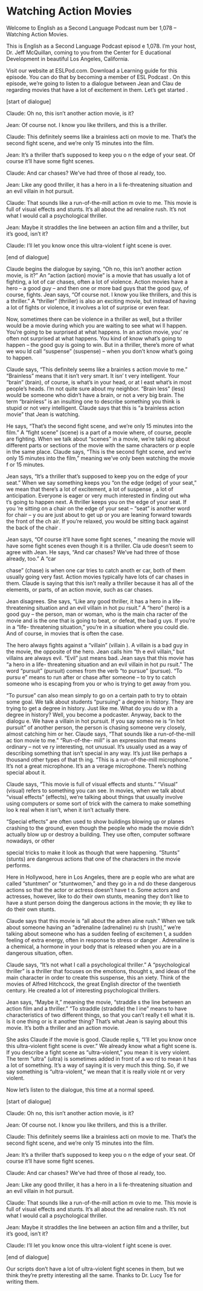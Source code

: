 # Watching Action Movies

Welcome to English as a Second Language Podcast num ber 1,078 – Watching Action Movies.

This is English as a Second Language Podcast episod e 1,078. I’m your host, Dr. Jeff McQuillan, coming to you from the Center for E ducational Development in beautiful Los Angeles, California.

Visit our website at ESLPod.com. Download a Learning guide for this episode. You can do that by becoming a member of ESL Podcast . On this episode, we’re going to listen to a dialogue between Jean and Clau de regarding movies that have a lot of excitement in them. Let’s get started .

[start of dialogue]

Claude: Oh no, this isn’t another action movie, is it?

Jean: Of course not. I know you like thrillers, and  this is a thriller.

Claude: This definitely seems like a brainless acti on movie to me. That’s the second fight scene, and we’re only 15 minutes into the film.

Jean: It’s a thriller that’s supposed to keep you o n the edge of your seat. Of course it’ll have some fight scenes.

Claude: And car chases? We’ve had three of those al ready, too.

Jean: Like any good thriller, it has a hero in a li fe-threatening situation and an evil villain in hot pursuit.

Claude: That sounds like a run-of-the-mill action m ovie to me. This movie is full of visual effects and stunts. It’s all about the ad renaline rush. It’s not what I would call a psychological thriller.

Jean: Maybe it straddles the line between an action  film and a thriller, but it’s good, isn’t it?

Claude: I’ll let you know once this ultra-violent f ight scene is over.

[end of dialogue]

Claude begins the dialogue by saying, “Oh no, this isn’t another action movie, is it?” An “action (action) movie” is a movie that has  usually a lot of fighting, a lot of car chases, often a lot of violence. Action movies have a hero – a good guy – and then one or more bad guys that the good guy, of  course, fights. Jean says, “Of course not. I know you like thrillers, and this  is a thriller.” A “thriller” (thriller) is also an exciting movie, but instead of having a lot  of fights or violence, it involves a lot of surprise or even fear.

Now, sometimes there can be violence in a thriller as well, but a thriller would be a movie during which you are waiting to see what wi ll happen. You’re going to be surprised at what happens. In an action movie, you’ re often not surprised at what happens. You kind of know what’s going to happen – the good guy is going to win. But in a thriller, there’s more of what we wou ld call “suspense” (suspense) – when you don’t know what’s going to happen.

Claude says, “This definitely seems like a brainles s action movie to me.” “Brainless” means that it isn’t very smart. It isn’ t very intelligent. Your “brain” (brain), of course, is what’s in your head, or at l east what’s in most people’s heads. I’m not quite sure about my neighbor. “Brain less” (less) would be someone who didn’t have a brain, or not a very big brain. The term “brainless” is an insulting one to describe something you think is  stupid or not very intelligent. Claude says that this is “a brainless action movie”  that Jean is watching.

He says, “That’s the second fight scene, and we’re only 15 minutes into the film.” A “fight scene” (scene) is a part of a movie where,  of course, people are fighting. When we talk about “scenes” in a movie, we’re talki ng about different parts or sections of the movie with the same characters or p eople in the same place. Claude says, “This is the second fight scene, and we’re only 15 minutes into the film,” meaning we’ve only been watching the movie f or 15 minutes.

Jean says, “It’s a thriller that’s supposed to keep  you on the edge of your seat.” When we say something keeps you “on the edge (edge)  of your seat,” we mean that there’s a lot of excitement, a lot of suspense , a lot of anticipation. Everyone is eager or very much interested in finding out wha t’s going to happen next. A thriller keeps you on the edge of your seat. If you ’re sitting on a chair on the edge of your seat – “seat” is another word for chair – y ou are just about to get up or you are leaning forward towards the front of the ch air. If you’re relaxed, you would be sitting back against the back of the chair .

Jean says, “Of course it’ll have some fight scenes, ” meaning the movie will have some fight scenes even though it is a thriller. Cla ude doesn’t seem to agree with Jean. He says, “And car chases? We’ve had three of those already, too.” A “car

chase” (chase) is when one car tries to catch anoth er car, both of them usually going very fast. Action movies typically have lots of car chases in them. Claude is saying that this isn’t really a thriller because it  has all of the elements, or parts, of an action movie, such as car chases.

Jean disagrees. She says, “Like any good thriller, it has a hero in a life- threatening situation and an evil villain in hot pu rsuit.” A “hero” (hero) is a good guy – the person, man or woman, who is the main cha racter of the movie and is the one that is going to beat, or defeat, the bad g uys. If you’re in a “life- threatening situation,” you’re in a situation where  you could die. And of course, in movies that is often the case.

The hero always fights against a “villain” (villain ). A villain is a bad guy in the movie, the opposite of the hero. Jean calls him “th e evil villain,” but villains are always evil. “Evil” just means bad. Jean says that this movie has “a hero in a life- threatening situation and an evil villain in hot pu rsuit.” The word “pursuit” (pursuit) comes from the verb “to pursue” (pursue). “To pursu e” means to run after or chase after someone – to try to catch someone who is escaping from you or who is trying to get away from you.

“To pursue” can also mean simply to go on a certain  path to try to obtain some goal. We talk about students “pursuing” a degree in  history. They are trying to get a degree in history. Just like me. What do you do w ith a degree in history? Well, you become a podcaster. Anyway, back to the dialogu e. We have a villain in  hot pursuit. If you say someo ne is “in hot pursuit” of another person, the person is chasing someone very closely,  almost catching him or her. Claude says, “That sounds like a run-of-the-mill ac tion movie to me.” “Run-of-the- mill” is an expression that means ordinary – not ve ry interesting, not unusual. It’s usually used as a way of describing something that isn’t special in any way. It’s just like perhaps a thousand other types of that th ing. “This is a run-of-the-mill microphone.” It’s not a great microphone. It’s an a verage microphone. There’s nothing special about it.

Claude says, “This movie is full of visual effects and stunts.” “Visual” (visual) refers to something you can see. In movies, when we  talk about “visual effects” (effects), we’re talking about things that usually involve using computers or some sort of trick with the camera to make something loo k real when it isn’t, when it isn’t actually there.

“Special effects” are often used to show buildings blowing up or planes crashing to the ground, even though the people who made the movie didn’t actually blow up or destroy a building. They use often, computer software nowadays, or other

special tricks to make it look as though that were happening. “Stunts” (stunts) are dangerous actions that one of the characters in the  movie performs.

Here in Hollywood, here in Los Angeles, there are p eople who are what are called “stuntmen” or “stuntwomen,” and they go in a nd do these dangerous actions so that the actor or actress doesn’t have t o. Some actors and actresses, however, like to do their own stunts, meaning they don’t like to have a stunt person doing the dangerous actions in the movie; th ey like to do their own stunts.

Claude says that this movie is “all about the adren aline rush.” When we talk about someone having an “adrenaline (adrenaline) ru sh (rush),” we’re talking about someone who has a sudden feeling of excitemen t, a sudden feeling of extra energy, often in response to stress or danger . Adrenaline is a chemical, a hormone in your body that is released when you are in a dangerous situation, often.

Claude says, “It’s not what I call a psychological thriller.” A “psychological thriller” is a thriller that focuses on the emotions, thought s, and ideas of the main character in order to create this suspense, this an xiety. Think of the movies of Alfred Hitchcock, the great English director of the  twentieth century. He created a lot of interesting psychological thrillers.

Jean says, “Maybe it,” meaning the movie, “straddle s the line between an action film and a thriller.” “To straddle (straddle) the l ine” means to have characteristics of two different things, so that you can’t really t ell what it is. Is it one thing or is it another thing? That’s what Jean is saying about this movie. It’s both a thriller and an action movie.

She asks Claude if the movie is good. Claude replie s, “I’ll let you know once this ultra-violent fight scene is over.” We already know  what a fight scene is. If you describe a fight scene as “ultra-violent,” you mean  it is very violent. The term “ultra” (ultra) is sometimes added in front of a wo rd to mean it has a lot of something. It’s a way of saying it is very much this thing. So, if we say something is “ultra-violent,” we mean that it is really viole nt or very violent.

Now let’s listen to the dialogue, this time at a normal speed.

[start of dialogue]

Claude: Oh no, this isn’t another action movie, is it?

Jean: Of course not. I know you like thrillers, and  this is a thriller.

 Claude: This definitely seems like a brainless acti on movie to me. That’s the second fight scene, and we’re only 15 minutes into the film.

Jean: It’s a thriller that’s supposed to keep you o n the edge of your seat. Of course it’ll have some fight scenes.

Claude: And car chases? We’ve had three of those al ready, too.

Jean: Like any good thriller, it has a hero in a li fe-threatening situation and an evil villain in hot pursuit.

Claude: That sounds like a run-of-the-mill action m ovie to me. This movie is full of visual effects and stunts. It’s all about the ad renaline rush. It’s not what I would call a psychological thriller.

Jean: Maybe it straddles the line between an action  film and a thriller, but it’s good, isn’t it?

Claude: I’ll let you know once this ultra-violent f ight scene is over.

[end of dialogue]

Our scripts don’t have a lot of ultra-violent fight  scenes in them, but we think they’re pretty interesting all the same. Thanks to Dr. Lucy Tse for writing them.



